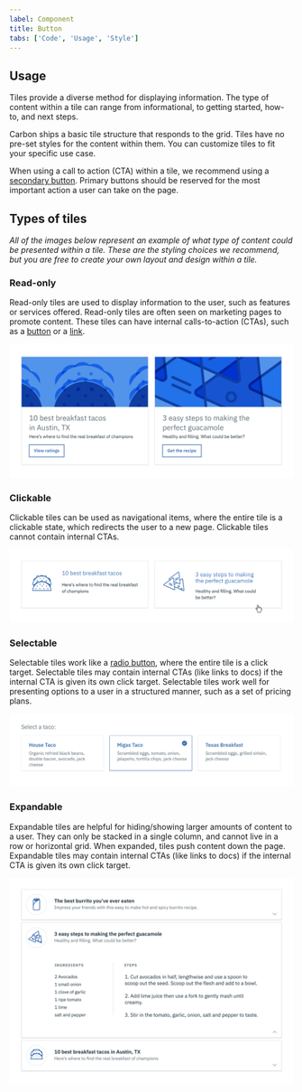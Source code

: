 ```yaml
---
label: Component
title: Button
tabs: ['Code', 'Usage', 'Style']
---
```


## Usage

Tiles provide a diverse method for displaying information. The type of content within a tile can range from informational, to getting started, how-to, and next steps.

Carbon ships a basic tile structure that responds to the grid. Tiles have no pre-set styles for the content within them. You can customize tiles to fit your specific use case.

When using a call to action (CTA) within a tile, we recommend using a [secondary button](/components/button). Primary buttons should be reserved for the most important action a user can take on the page.

## Types of tiles

_All of the images below represent an example of what type of content could be presented within a tile. These are the styling choices we recommend, but you are free to create your own layout and design within a tile._

### Read-only

Read-only tiles are used to display information to the user, such as features or services offered. Read-only tiles are often seen on marketing pages to promote content. These tiles can have internal calls-to-action (CTAs), such as a [button](/components/button) or a [link](/components/link).

![Read-only tile](images/tile-usage-1.png)

### Clickable

Clickable tiles can be used as navigational items, where the entire tile is a clickable state, which redirects the user to a new page. Clickable tiles cannot contain internal CTAs.

![Clickable tile](images/tile-usage-2.png)

### Selectable

Selectable tiles work like a [radio button](/components/radio-button), where the entire tile is a click target. Selectable tiles may contain internal CTAs (like links to docs) if the internal CTA is given its own click target. Selectable tiles work well for presenting options to a user in a structured manner, such as a set of pricing plans.

![Selectable tile](images/tile-usage-3.png)

### Expandable

Expandable tiles are helpful for hiding/showing larger amounts of content to a user. They can only be stacked in a single column, and cannot live in a row or horizontal grid. When expanded, tiles push content down the page. Expandable tiles may contain internal CTAs (like links to docs) if the internal CTA is given its own click target.

![Expadable tile](images/tile-usage-4.png)
